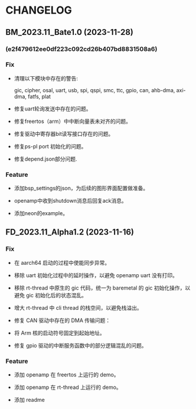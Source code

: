 # CHANGELOG

## BM_2023.11_Bate1.0 (2023-11-28)

### (e2f479612ee0df223c092cd26b407bd8831508a6)

### Fix

- 清理以下模块中存在的警告:

  gic, cipher, osal, uart, usb, spi, qspi, smc, ttc, gpio, can, ahb-dma, axi-dma, fatfs, plat  

- 修复uart轮询发送中存在的问题。

- 修复freertos（arm）中中断向量表未对齐的问题。

- 修复驱动中寄存器bit读写接口存在的问题。

- 修复ps-pl port 初始化的问题。

- 修复depend.json部分问题.

### Feature

- 添加bsp_settings的json，为后续的图形界面配置做准备。

- openamp中收到shutdown消息后回复ack消息。

- 添加neon的example。


## FD_2023.11_Alpha1.2 (2023-11-16)

### Fix

- 在 aarch64 启动的过程中使能同步异常。

- 移除 uart 初始化过程中的延时操作，以避免 openamp uart 没有打印。

- 移除 rt-thread 中原生的 gic 代码，统一为 baremetal 的 gic 初始化操作，以避免 gic 初始化后的状态混乱。

- 增大 rt-thread 中 cli thread 的栈空间，以避免栈溢出。

- 修复 CAN 驱动中存在的 DMA 传输问题：

- 将 Arm 核的启动符号固定到起始地址。

- 修复 gpio 驱动的中断服务函数中的部分逻辑混乱的问题。

### Feature

- 添加 openamp 在 freertos 上运行的 demo。

- 添加 openamp 在 rt-thread 上运行的 demo。

- 添加 readme

